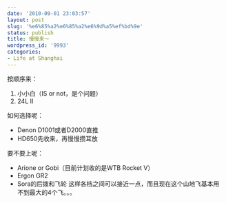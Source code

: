 ```yaml
---
date: '2010-09-01 23:03:57'
layout: post
slug: '%e6%85%a2%e6%85%a2%e6%9d%a5%ef%bd%9e'
status: publish
title: 慢慢来～
wordpress_id: '9993'
categories:
- Life at Shanghai
---
```


按顺序来：

  1. 小小白（IS or not，是个问题）
  2. 24L II

  


如何选择呢：

  * Denon D1001或者D2000直推
  * HD650先收来，再慢慢攒耳放

要不要上呢：

  * Arione or Gobi（目前计划收的是WTB Rocket V）
  * Ergon GR2
  * Sora的后拨和飞轮 这样各档之间可以接近一点，而且现在这个山地飞基本用不到最大的4个飞。。。
